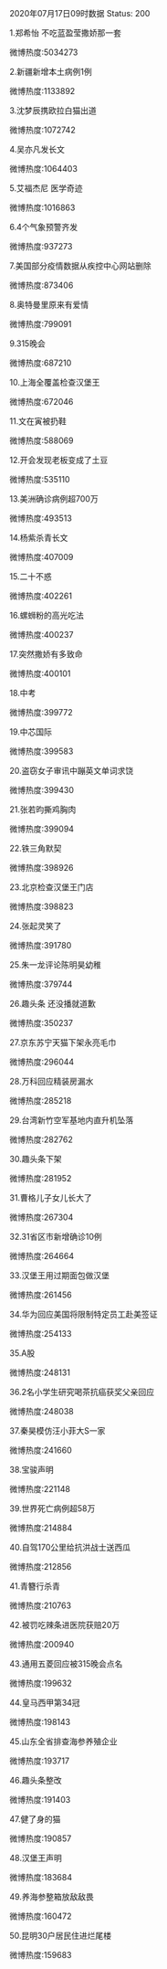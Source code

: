 2020年07月17日09时数据
Status: 200

1.郑希怡 不吃蓝盈莹撒娇那一套

微博热度:5034273

2.新疆新增本土病例1例

微博热度:1133892

3.沈梦辰携欧拉白猫出道

微博热度:1072742

4.吴亦凡发长文

微博热度:1064403

5.艾福杰尼 医学奇迹

微博热度:1016863

6.4个气象预警齐发

微博热度:937273

7.美国部分疫情数据从疾控中心网站删除

微博热度:873406

8.奥特曼里原来有爱情

微博热度:799091

9.315晚会

微博热度:687210

10.上海全覆盖检查汉堡王

微博热度:672046

11.文在寅被扔鞋

微博热度:588069

12.开会发现老板变成了土豆

微博热度:535110

13.美洲确诊病例超700万

微博热度:493513

14.杨紫杀青长文

微博热度:407009

15.二十不惑

微博热度:402261

16.螺蛳粉的高光吃法

微博热度:400237

17.突然撒娇有多致命

微博热度:400101

18.中考

微博热度:399772

19.中芯国际

微博热度:399583

20.盗窃女子审讯中蹦英文单词求饶

微博热度:399430

21.张若昀撕鸡胸肉

微博热度:399094

22.铁三角默契

微博热度:398926

23.北京检查汉堡王门店

微博热度:398823

24.张起灵笑了

微博热度:391780

25.朱一龙评论陈明昊幼稚

微博热度:379744

26.趣头条 还没播就道歉

微博热度:350237

27.京东苏宁天猫下架永亮毛巾

微博热度:296044

28.万科回应精装房漏水

微博热度:285218

29.台湾新竹空军基地内直升机坠落

微博热度:282762

30.趣头条下架

微博热度:281952

31.曹格儿子女儿长大了

微博热度:267304

32.31省区市新增确诊10例

微博热度:264664

33.汉堡王用过期面包做汉堡

微博热度:261456

34.华为回应美国将限制特定员工赴美签证

微博热度:254133

35.A股

微博热度:248131

36.2名小学生研究喝茶抗癌获奖父亲回应

微博热度:248038

37.秦昊模仿汪小菲大S一家

微博热度:241660

38.宝骏声明

微博热度:221148

39.世界死亡病例超58万

微博热度:214884

40.自驾170公里给抗洪战士送西瓜

微博热度:212856

41.青簪行杀青

微博热度:210763

42.被罚吃辣条进医院获赔20万

微博热度:200940

43.通用五菱回应被315晚会点名

微博热度:199632

44.皇马西甲第34冠

微博热度:198143

45.山东全省排查海参养殖企业

微博热度:193717

46.趣头条整改

微博热度:191403

47.健了身的猫

微博热度:190857

48.汉堡王声明

微博热度:183684

49.养海参整箱放敌敌畏

微博热度:160472

50.昆明30户居民住进烂尾楼

微博热度:159683

